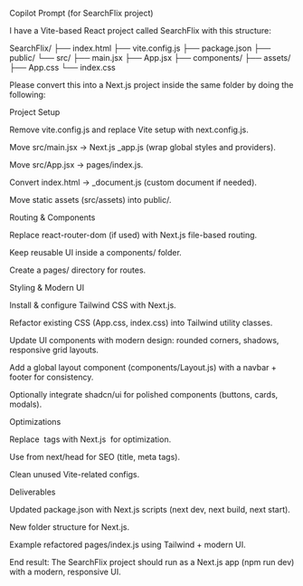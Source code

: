 Copilot Prompt (for SearchFlix project)

I have a Vite-based React project called SearchFlix with this structure:

SearchFlix/
├── index.html
├── vite.config.js
├── package.json
├── public/
└── src/
    ├── main.jsx
    ├── App.jsx
    ├── components/
    ├── assets/
    ├── App.css
    └── index.css


Please convert this into a Next.js project inside the same folder by doing the following:

Project Setup

Remove vite.config.js and replace Vite setup with next.config.js.

Move src/main.jsx → Next.js _app.js (wrap global styles and providers).

Move src/App.jsx → pages/index.js.

Convert index.html → _document.js (custom document if needed).

Move static assets (src/assets) into public/.

Routing & Components

Replace react-router-dom (if used) with Next.js file-based routing.

Keep reusable UI inside a components/ folder.

Create a pages/ directory for routes.

Styling & Modern UI

Install & configure Tailwind CSS with Next.js.

Refactor existing CSS (App.css, index.css) into Tailwind utility classes.

Update UI components with modern design: rounded corners, shadows, responsive grid layouts.

Add a global layout component (components/Layout.js) with a navbar + footer for consistency.

Optionally integrate shadcn/ui for polished components (buttons, cards, modals).

Optimizations

Replace <img> tags with Next.js <Image> for optimization.

Use <Head> from next/head for SEO (title, meta tags).

Clean unused Vite-related configs.

Deliverables

Updated package.json with Next.js scripts (next dev, next build, next start).

New folder structure for Next.js.

Example refactored pages/index.js using Tailwind + modern UI.

End result: The SearchFlix project should run as a Next.js app (npm run dev) with a modern, responsive UI.